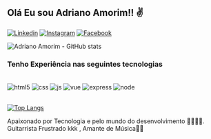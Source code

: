 ## Olá Eu sou Adriano Amorim!! ✌️


[![Linkedin](https://img.shields.io/badge/LinkedIn-0077B5?style=for-the-badge&logo=linkedin&logoColor=white)](https://www.linkedin.com/in/dev-adriano-amorim/)
[![Instagram](https://img.shields.io/badge/Instagram-E4405F?style=for-the-badge&logo=instagram&logoColor=white)](https://www.instagram.com/adryanosamorim/)
[![Facebook](https://img.shields.io/badge/Facebook-1877F2?style=for-the-badge&logo=facebook&logoColor=white)](https://www.facebook.com/profile.php?id=100073260353863)

![Adriano Amorim - GitHub stats](https://github-readme-stats.vercel.app/api?username=AdrianoAmorim&show_icons=true&theme=gruvbox)

### Tenho Experiência nas seguintes tecnologias
<div style="display: inline_block"><br/>
    <img align="center" alt="html5" src="https://img.shields.io/badge/HTML5-E34F26?style=for-the-badge&logo=html5&logoColor=white"/>
    <img align="center" alt="css" src="https://img.shields.io/badge/CSS3-1572B6?style=for-the-badge&logo=css3&logoColor=white"/>
    <img align="center" alt="js" src="https://img.shields.io/badge/JavaScript-F7DF1E?style=for-the-badge&logo=javascript&logoColor=blacke"/>
    <img align="center" alt="vue" src="https://img.shields.io/badge/Vue.js-35495E?style=for-the-badge&logo=vue.js&logoColor=4FC08D"/>
    <img align="center" alt="express" src="https://img.shields.io/badge/Express.js-404D59?style=for-the-badge"/>
    <img align="center" alt="node" src="https://img.shields.io/badge/Node.js-43853D?style=for-the-badge&logo=node.js&logoColor=white"/>
</div>
<br/>

[![Top Langs](https://github-readme-stats.vercel.app/api/top-langs/?username=AdrianoAmorim&layout=compact)](https://github.com/AdrianoAmorim/)
<br/>

Apaixonado por Tecnologia e pelo mundo do desenvolvimento 👨‍💻👨‍💻. 
<br/>
Guitarrista Frustrado kkk , Amante de Música🎸🎸
